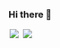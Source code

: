 ### Hi there 👋

<!--
**AllveGit/AllveGit** is a ✨ _special_ ✨ repository because its `README.md` (this file) appears on your GitHub profile.

Here are some ideas to get you started:

- 🔭 I’m currently working on ...
- 🌱 I’m currently learning ...
- 👯 I’m looking to collaborate on ...
- 🤔 I’m looking for help with ...
- 💬 Ask me about ...
- 📫 How to reach me: ...
- 😄 Pronouns: ...
- ⚡ Fun fact: ...
-->

<img src = "https://img.shields.io/badge/-C-A8B9CC?style=flat-square&logo=c%2B%2B" style="height : auto; margin-left : 2px; margin-right : 2px;"/>
<img src = "https://img.shields.io/badge/-C++-00599C?style=flat-square&logo=c%2B%2B" style="height : auto; margin-left : 2px; margin-right : 2px;"/>
